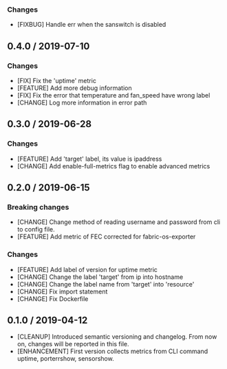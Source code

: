 ### Changes
* [FIXBUG] Handle err when the sanswitch is disabled

## 0.4.0 / 2019-07-10
### Changes
* [FIX] Fix the 'uptime' metric
* [FEATURE] Add more debug information
* [FIX] Fix the error that temperature and fan_speed have wrong label
* [CHANGE] Log more information in error path

## 0.3.0 / 2019-06-28
### Changes
* [FEATURE] Add 'target' label, its value is ipaddress
* [CHANGE] Add enable-full-metrics flag to enable advanced metrics

## 0.2.0 / 2019-06-15
### **Breaking changes**
* [CHANGE] Change method of reading username and password from cli to config file.
* [FEATURE] Add metric of FEC corrected for fabric-os-exporter
### Changes
* [FEATURE] Add label of version for uptime metric
* [CHANGE] Change the label 'target' from ip into hostname
* [CHANGE] Change the label name from 'target' into 'resource'
* [CHANGE] Fix import statement
* [CHANGE] Fix Dockerfile

## 0.1.0 / 2019-04-12
* [CLEANUP] Introduced semantic versioning and changelog. From now on,
  changes will be reported in this file.
* [ENHANCEMENT] First version collects metrics from CLI command uptime,
  porterrshow, sensorshow.

